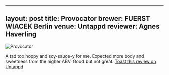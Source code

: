 
---
layout: post
title:  Provocator
brewer: FUERST WIACEK Berlin
venue: Untappd
reviewer: Agnes Haverling
---

![Provocator](null)

A tad too hoppy and soy&#45;sauce&#45;y for me. Expected more body and sweetness from the higher ABV. Good but not great.
[Toast this review on Untappd](https://untappd.com/user/&#45;Spacebacon&#45;/checkin/1362141182)
